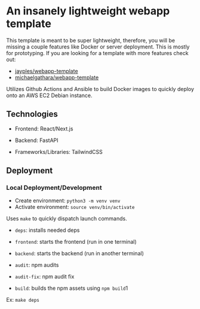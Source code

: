# An insanely lightweight webapp template

This template is meant to be super lightweight, therefore, you will be missing a couple features like Docker or server deployment. This is mostly for prototyping. If you are looking for a template with more features check out: 

- [jayples/webapp-template](https://github.com/jaypyles/webapp-template)
- [michaelgathara/webapp-template](https://github.com/michaelgathara/webapp-template)


Utilizes Github Actions and Ansible to build Docker images to quickly deploy onto an AWS EC2 Debian instance.

## Technologies

- Frontend: React/Next.js

- Backend: FastAPI

- Frameworks/Libraries: TailwindCSS

## Deployment

### Local Deployment/Development
- Create environment: `python3 -m venv venv`
- Activate environment: `source venv/bin/activate`

Uses `make` to quickly dispatch launch commands.

- `deps`: installs needed deps

- `frontend`: starts the frontend (run in one terminal)

- `backend`: starts the backend (run in another terminal)

- `audit`: npm audits

- `audit-fix`: npm audit fix

- `build`: builds the npm assets using `npm build`1

Ex: `make deps`